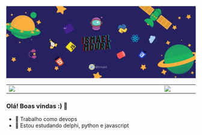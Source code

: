 <img src="https://github.com/itsmael/itsmael/blob/main/ismael%20moura.png?raw=true">
<center>
<table>
    <tr>
        <td><img width="400px" align="left" src="https://github-readme-stats.vercel.app/api/top-langs/?username=itsmael&hide=html&layout=compact&theme=buefy" /></td>
        <td><img width="400px" align="left" src="https://github-readme-stats.vercel.app/api?username=itsmael&theme=buefy"/></td>
    </tr>   
</table>
</center>  


### Olá! Boas vindas :)  👋
- 🔭 Trabalho como devops 
- 🌱 Estou estudando delphi, python e javascript

<!--
**itsmael/itsmael** is a ✨ _special_ ✨ repository because its `README.md` (this file) appears on your GitHub profile.

Here are some ideas to get you started:

- 👯 I’m looking to collaborate on ...
- 🤔 I’m looking for help with ...
- 💬 Ask me about ...
- 📫 How to reach me: ...
- 😄 Pronouns: ...
- ⚡ Fun fact: ...
-->




